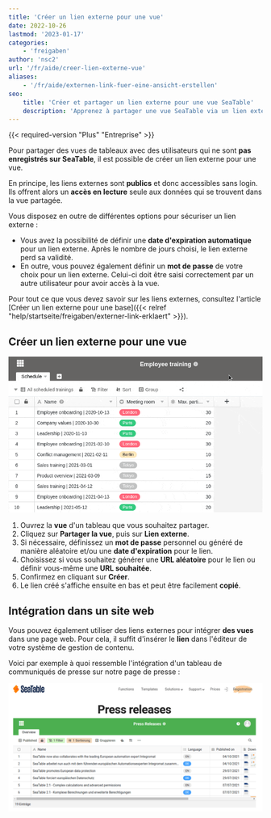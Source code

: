 ```yaml
---
title: 'Créer un lien externe pour une vue'
date: 2022-10-26
lastmod: '2023-01-17'
categories:
    - 'freigaben'
author: 'nsc2'
url: '/fr/aide/creer-lien-externe-vue'
aliases:
    - '/fr/aide/externen-link-fuer-eine-ansicht-erstellen'
seo:
    title: 'Créer et partager un lien externe pour une vue SeaTable'
    description: 'Apprenez à partager une vue SeaTable via un lien externe en lecture seule avec des utilisateurs non inscrits. Ajoutez un mot de passe ou une date de fin.'
---
```


{{< required-version "Plus" "Entreprise" >}}

Pour partager des vues de tableaux avec des utilisateurs qui ne sont **pas enregistrés sur SeaTable**, il est possible de créer un lien externe pour une vue.

En principe, les liens externes sont **publics** et donc accessibles sans login. Ils offrent alors un **accès en lecture** seule aux données qui se trouvent dans la vue partagée.

Vous disposez en outre de différentes options pour sécuriser un lien externe :

- Vous avez la possibilité de définir une **date d'expiration automatique** pour un lien externe. Après le nombre de jours choisi, le lien externe perd sa validité.
- En outre, vous pouvez également définir un **mot de passe** de votre choix pour un lien externe. Celui-ci doit être saisi correctement par un autre utilisateur pour avoir accès à la vue.

Pour tout ce que vous devez savoir sur les liens externes, consultez l'article [Créer un lien externe pour une base]({{< relref "help/startseite/freigaben/externer-link-erklaert" >}}).

## Créer un lien externe pour une vue

![Créer un lien externe pour une vue dans SeaTable](images/create-an-external-link-for-a-view-2.gif)

1. Ouvrez la **vue** d'un tableau que vous souhaitez partager.
2. Cliquez sur **Partager la vue**, puis sur **Lien externe**.
3. Si nécessaire, définissez un **mot de passe** personnel ou généré de manière aléatoire et/ou une **date d'expiration** pour le lien.
4. Choisissez si vous souhaitez générer une **URL aléatoire** pour le lien ou définir vous-même une **URL souhaitée**.
5. Confirmez en cliquant sur **Créer**.
6. Le lien créé s'affiche ensuite en bas et peut être facilement **copié**.

## Intégration dans un site web

Vous pouvez également utiliser des liens externes pour intégrer **des vues** dans une page web. Pour cela, il suffit d'insérer le **lien** dans l'éditeur de votre système de gestion de contenu.

Voici par exemple à quoi ressemble l'intégration d'un tableau de communiqués de presse sur notre page de presse :

![Intégration de vues externes dans un site web.](images/image-1666823263581.png)
